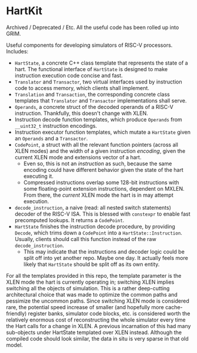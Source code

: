# HartKit

Archived / Deprecated / Etc. All the useful code has been rolled up into GRIM.

Useful components for developing simulators of RISC-V processors. Includes:

* `HartState`, a concrete C++ class template that represents the state of a hart. The functional interface of `HartState` is designed to make instruction execution code concise and fast.
* `Translator` and `Transactor`, two virtual interfaces used by instruction code to access memory, which clients shall implement.
* `Translation` and `Transaction`, the corresponding concrete class templates that `Translator` and `Transactor` implementations shall serve.
* `Operands`, a concrete struct of the decoded operands of a RISC-V instruction. Thankfully, this doesn't change with XLEN.
* Instruction decode function templates, which produce `Operands` from `__uint32_t` instruction encodings.
* Instruction executor function templates, which mutate a `HartState` given an `Operands` and a `Transactor`.
* `CodePoint`, a struct with all the relevant function pointers (across all XLEN modes) and the width of a given instruction *encoding*, given the current XLEN mode and extensions vector of a hart.
    * Even so, this is not an *instruction* as such, because the same encoding could have different behavior given the state of the hart executing it.
    * Compressed instructions overlap some 128-bit instructions with some floating-point extension instructions, dependent on MXLEN. From there, the *current* XLEN mode the hart is in may attempt execution.
* `decode_instruction`, a naive (read: all nested switch statements) decoder of the RISC-V ISA. This is blessed with `constexpr` to enable fast precomputed lookups. It returns a `CodePoint`.
* `HartState` finishes the instruction decode procedure, by providing `Decode`, which trims down a `CodePoint` into a `HartState::Instruction`. Usually, clients should call this function instead of the raw `decode_instruction`.
    * This may indicate that the instructions and decoder logic could be split off into yet another repo. Maybe one day. It actually feels more likely that `HartState` should be split off as its own entity.

For all the templates provided in this repo, the template parameter is the XLEN mode the hart is currently operating in; switching XLEN implies switching all the objects of simulation. This is a rather deep-cutting architectural choice that was made to optimize the common paths and pessimize the uncommon paths. Since switching XLEN mode is considered rare, the potential speed increase of smaller (and hopefully more cache-friendly) register banks, simulator code blocks, etc. is considered worth the relatively enormous cost of reconstructing the whole simulator every time the Hart calls for a change in XLEN. A previous incarnation of this had many sub-objects under HartState templated over XLEN instead. Although the compiled code should look similar, the data in situ is very sparse in that old model.
